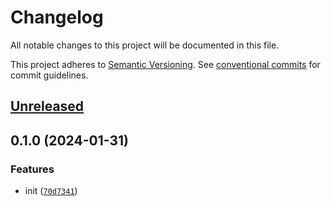 # Changelog

All notable changes to this project will be documented in this file.

This project adheres to [Semantic Versioning](https://semver.org/spec/v2.0.0.html). See
[conventional commits](https://www.conventionalcommits.org/en/v1.0.0/) for commit guidelines.

## [Unreleased](https://github.com/afuetterer/dummy/compare/0.1.0...main)

## 0.1.0 (2024-01-31)

### Features

- init ([`70d7341`](https://github.com/afuetterer/dummy/commit/70d73415725fed01b74c91c47e2daa6e14430074))


